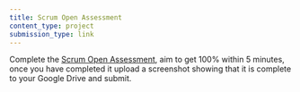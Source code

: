 ```yaml
---
title: Scrum Open Assessment
content_type: project
submission_type: link
---
```


Complete the [Scrum Open Assessment](https://www.scrum.org/open-assessments/scrum-open), aim to get 100% within 5 minutes, once you have completed it upload a screenshot showing that it is complete to your Google Drive and submit.
